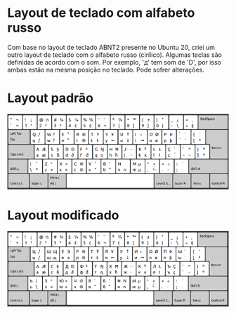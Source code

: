 # Layout de teclado com alfabeto russo
Com base no layout de teclado ABNT2 presente no Ubuntu 20, criei um outro layout de teclado com o alfabeto russo (cirílico).
Algumas teclas são definidas de acordo com o som. Por exemplo, 'д' tem som de 'D', por isso ambas estão na mesma posição no teclado.
Pode sofrer alterações.

# Layout padrão
![](./images/abnt2.png)

# Layout modificado
![](./images/russian.png)
